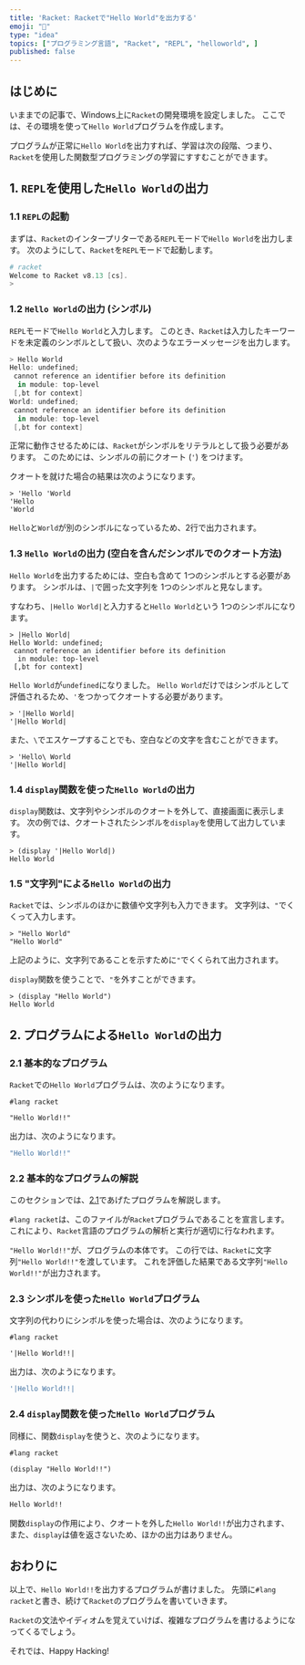 ```yaml
---
title: 'Racket: Racketで"Hello World"を出力する'
emoji: "🎾"
type: "idea"
topics: ["プログラミング言語", "Racket", "REPL", "helloworld", ]
published: false
---
```


## はじめに

いままでの記事で、Windows上に`Racket`の開発環境を設定しました。
ここでは、その環境を使って`Hello World`プログラムを作成します。

プログラムが正常に`Hello World`を出力すれば、学習は次の段階、つまり、`Racket`を使用した関数型プログラミングの学習にすすむことができます。

## 1. `REPL`を使用した`Hello World`の出力

### 1.1 `REPL`の起動

まずは、`Racket`のインタープリターである`REPL`モードで`Hello World`を出力します。
次のようにして、`Racket`を`REPL`モードで起動します。

```powershell
# racket
Welcome to Racket v8.13 [cs].
>

```

### 1.2 `Hello World`の出力 (シンボル)

`REPL`モードで`Hello World`と入力します。
このとき、`Racket`は入力したキーワードを未定義のシンボルとして扱い、次のようなエラーメッセージを出力します。

```powershell
> Hello World
Hello: undefined;
 cannot reference an identifier before its definition
  in module: top-level
 [,bt for context]
World: undefined;
 cannot reference an identifier before its definition
  in module: top-level
 [,bt for context]

```

正常に動作させるためには、`Racket`がシンボルをリテラルとして扱う必要があります。
このためには、シンボルの前にクオート (`'`) をつけます。

クオートを就けた場合の結果は次のようになります。

```racket
> 'Hello 'World
'Hello
'World

```

`Hello`と`World`が別のシンボルになっているため、2行で出力されます。

### 1.3 `Hello World`の出力 (空白を含んだシンボルでのクオート方法)

`Hello World`を出力するためには、空白も含めて 1つのシンボルとする必要があります。
シンボルは、`|`で囲った文字列を 1つのシンボルと見なします。

すなわち、`|Hello World|`と入力すると`Hello World`という 1つのシンボルになります。

```racket
> |Hello World|
Hello World: undefined;
 cannot reference an identifier before its definition
  in module: top-level
 [,bt for context]

```

`Hello World`が`undefined`になりました。
`Hello World`だけではシンボルとして評価されるため、`'`をつかってクオートする必要があります。

```racket
> '|Hello World|
'|Hello World|

```

また、`\`でエスケープすることでも、空白などの文字を含むことができます。

```racket
> 'Hello\ World
'|Hello World|

```

### 1.4 `display`関数を使った`Hello World`の出力

`display`関数は、文字列やシンボルのクオートを外して、直接画面に表示します。
次の例では、クオートされたシンボルを`display`を使用して出力しています。

```racket
> (display '|Hello World|)
Hello World

```

### 1.5 "文字列"による`Hello World`の出力

`Racket`では、シンボルのほかに数値や文字列も入力できます。
文字列は、`"`でくくって入力します。

```racket
> "Hello World"
"Hello World"

```

上記のように、文字列であることを示すために`"`でくくられて出力されます。

`display`関数を使うことで、`"`を外すことができます。

```racket
> (display "Hello World")
Hello World

```

## 2. プログラムによる`Hello World`の出力

### 2.1 基本的なプログラム

`Racket`での`Hello World`プログラムは、次のようになります。

```racket: helloworld.rkt
#lang racket

"Hello World!!"

```

出力は、次のようになります。

```bash
"Hello World!!"

```

### 2.2 基本的なプログラムの解説

このセクションでは、[2.1](#21-基本的なプログラム)であげたプログラムを解説します。

`#lang racket`は、このファイルが`Racket`プログラムであることを宣言します。これにより、`Racket`言語のプログラムの解析と実行が適切に行なわれます。

`"Hello World!!"`が、プログラムの本体です。
この行では、`Racket`に文字列`"Hello World!!"`を渡しています。
これを評価した結果である文字列`"Hello World!!"`が出力されます。

### 2.3 シンボルを使った`Hello World`プログラム

文字列の代わりにシンボルを使った場合は、次のようになります。

```racket: helloworld.rkt
#lang racket

'|Hello World!!|

```

出力は、次のようになります。

```bash
'|Hello World!!|

```

### 2.4 `display`関数を使った`Hello World`プログラム

同様に、関数`display`を使うと、次のようになります。

```racket: helloworld.rkt
#lang racket

(display "Hello World!!")

```

出力は、次のようになります。

```bash
Hello World!!

```

関数`display`の作用により、クオートを外した`Hello World!!`が出力されます、
また、`display`は値を返さないため、ほかの出力はありません。

## おわりに

以上で、`Hello World!!`を出力するプログラムが書けました。
先頭に`#lang racket`と書き、続けて`Racket`のプログラムを書いていきます。

`Racket`の文法やイディオムを覚えていけば、複雑なプログラムを書けるようになってくるでしょう。

それでは、Happy Hacking!
